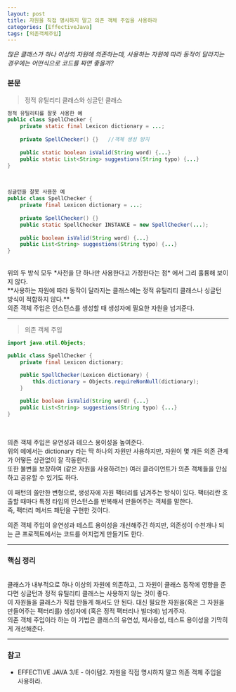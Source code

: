 ```yaml
---
layout: post
title: 자원을 직접 명시하지 말고 의존 객체 주입을 사용하라
categories: [EffectiveJava]
tags: [의존객체주입]
---
```


_많은 클래스가 하나 이상의 자원에 의존하는데, 사용하는 자원에 따라 동작이 달라지는 경우에는 어떤식으로 코드를 짜면 좋을까?_

### 본문

> 정적 유틸리티 클래스와 싱글턴 클래스

~~~java
정적 유틸리티를 잘못 사용한 예
public class SpellChecker {
    private static final Lexicon dictionary = ...;
    
    private SpellChecker() {}   //객체 생성 방지
    
    public static boolean isValid(String word) {...}
    public static List<String> suggestions(String typo) {...}
}
~~~
<br>

~~~java
싱글턴을 잘못 사용한 예
public class SpellChecker {
    private final Lexicon dictionary = ...;
    
    private SpellChecker() {}
    public static SpellChecker INSTANCE = new SpellChecker(...);
    
    public boolean isValid(String word) {...}
    public List<String> suggestions(String typo) {...}
}
~~~

<br>
위의 두 방식 모두 *사전을 단 하나만 사용한다고 가정한다는 점* 에서 그리 훌륭해 보이지 않다.<br>
**사용하는 자원에 따라 동작이 달라지는 클래스에는 정적 유틸리티 클래스나 싱글턴 방식이 적합하지 않다.**<br>
의존 객체 주입은 인스턴스를 생성할 때 생성자에 필요한 자원을 넘겨준다.
<hr>

> 의존 객체 주입

~~~java
import java.util.Objects;

public class SpellChecker {
    private final Lexicon dictionary;

    public SpellChecker(Lexicon dictionary) {
        this.dictionary = Objects.requireNonNull(dictionary);
    }
    
    public boolean isValid(String word) {...}
    public List<String> suggestions(String typo) {...}
}
~~~
<br>

의존 객체 주입은 유연성과 테으스 용이성을 높여준다.<br>
위의 예에서는 dictionary 라는 딱 하나의 자원만 사용하지만, 자원이 몇 개든 의존 관계가 어떻든 상관없이 잘 작동한다.<br>
또한 불변을 보장하여 (같은 자원을 사용하려는) 여러 클라이언트가 의존 객체들을 안심하고 공유할 수 있기도 하다.<br>

이 패턴의 쓸만한 변형으로, 생성자에 자원 팩터리를 넘겨주는 방식이 있다. 팩터리란 호출할 때마다 특정 타입의 인스턴스를 반복해서 만들어주는 객체를 말한다.<br>
즉, 팩터리 메서드 패턴을 구현한 것이다.<br>

의존 객체 주입이 유연성과 테스트 용이성을 개선해주긴 하지만, 의존성이 수천개나 되는 큰 프로젝트에서는 코드를 어지럽게 만들기도 한다.<br>
<hr>

### 핵심 정리
<br>
클래스가 내부적으로 하나 이상의 자원에 의존하고, 그 자원이 클래스 동작에 영향을 준다면 싱글턴과 정적 유틸리티 클래스는 사용하지 않는 것이 좋다.<br>
이 자원들을 클래스가 직접 만들게 해서도 안 된다. 대신 필요한 자원을(혹은 그 자원을 만들어주는 팩터리를) 생성자에 (혹은 정적 팩터리나 빌더에) 넘겨주자.<br>
의존 객체 주입이라 하는 이 기법은 클래스의 유연성, 재사용성, 테스트 용이성을 기막히게 개선해준다.

<hr>

### 참고
* EFFECTIVE JAVA 3/E - 아이템2. 자원을 직접 명시하지 말고 의존 객체 주입을 사용하라.